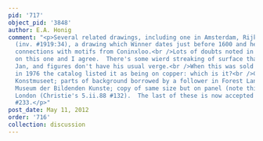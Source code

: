 ```yaml
---
pid: '717'
object_pid: '3848'
author: E.A. Honig
comment: "<p>Several related drawings, including one in Amsterdam, Rijksprentenkabinet
  (inv. #1919:34), a drawing which Winner dates just before 1600 and he sees some
  connections with motifs from Coninxloo.<br />Lots of doubts noted in files at RKD
  on this one and I agree.  There's some wierd streaking of surface that isn't like
  Jan, and figures don't have his usual verge.<br />When this was sold at Christie's
  in 1976 the catalog listed it as being on copper: which is it?<br />Copy Goteborg,
  Konstmuseet; parts of background borrowed by a follower in Forest Landscape in Leipzig,
  Museum der Bildenden Kunste; copy of same size but on panel (note this trend!) sold
  London (Christie's 5.ii.88 #132).  The last of these is now accepted as Ertz 2008-10,
  #233.</p>"
post_date: May 11, 2012
order: '716'
collection: discussion
---
```

